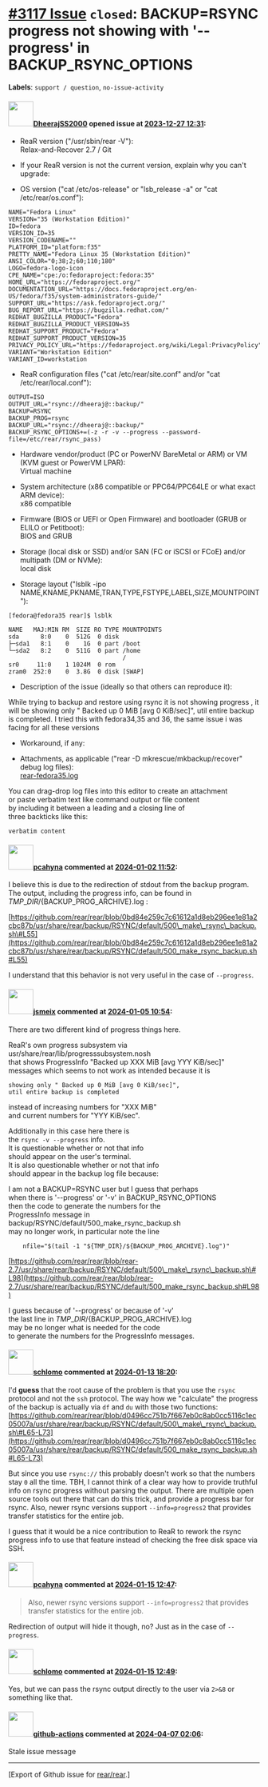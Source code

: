 [\#3117 Issue](https://github.com/rear/rear/issues/3117) `closed`: BACKUP=RSYNC progress not showing with '--progress' in BACKUP\_RSYNC\_OPTIONS
================================================================================================================================================

**Labels**: `support / question`, `no-issue-activity`

#### <img src="https://avatars.githubusercontent.com/u/85546235?v=4" width="50">[DheerajSS2000](https://github.com/DheerajSS2000) opened issue at [2023-12-27 12:31](https://github.com/rear/rear/issues/3117):

<!-- Relax-and-Recover (ReaR) Issue Template
Fill in the following items when submitting a new issue.
Use GitHub Markdown, see "Basic writing and formatting syntax" on
https://docs.github.com/en/get-started/writing-on-github
Support is voluntary without guarantee/warranty/liability -->

-   ReaR version ("/usr/sbin/rear -V"):  
    Relax-and-Recover 2.7 / Git

-   If your ReaR version is not the current version, explain why you
    can't upgrade:

-   OS version ("cat /etc/os-release" or "lsb\_release -a" or "cat
    /etc/rear/os.conf"):

<!-- -->

    NAME="Fedora Linux"
    VERSION="35 (Workstation Edition)"
    ID=fedora
    VERSION_ID=35
    VERSION_CODENAME=""
    PLATFORM_ID="platform:f35"
    PRETTY_NAME="Fedora Linux 35 (Workstation Edition)"
    ANSI_COLOR="0;38;2;60;110;180"
    LOGO=fedora-logo-icon
    CPE_NAME="cpe:/o:fedoraproject:fedora:35"
    HOME_URL="https://fedoraproject.org/"
    DOCUMENTATION_URL="https://docs.fedoraproject.org/en-US/fedora/f35/system-administrators-guide/"
    SUPPORT_URL="https://ask.fedoraproject.org/"
    BUG_REPORT_URL="https://bugzilla.redhat.com/"
    REDHAT_BUGZILLA_PRODUCT="Fedora"
    REDHAT_BUGZILLA_PRODUCT_VERSION=35
    REDHAT_SUPPORT_PRODUCT="Fedora"
    REDHAT_SUPPORT_PRODUCT_VERSION=35
    PRIVACY_POLICY_URL="https://fedoraproject.org/wiki/Legal:PrivacyPolicy"
    VARIANT="Workstation Edition"
    VARIANT_ID=workstation

-   ReaR configuration files ("cat /etc/rear/site.conf" and/or "cat
    /etc/rear/local.conf"):

<!-- -->

    OUTPUT=ISO
    OUTPUT_URL="rsync://dheeraj@::backup/"
    BACKUP=RSYNC
    BACKUP_PROG=rsync
    BACKUP_URL="rsync://dheeraj@::backup/"
    BACKUP_RSYNC_OPTIONS+=(-z -r -v --progress --password-file=/etc/rear/rsync_pass)

-   Hardware vendor/product (PC or PowerNV BareMetal or ARM) or VM (KVM
    guest or PowerVM LPAR):  
    Virtual machine

-   System architecture (x86 compatible or PPC64/PPC64LE or what exact
    ARM device):  
    x86 compatible

-   Firmware (BIOS or UEFI or Open Firmware) and bootloader (GRUB or
    ELILO or Petitboot):  
    BIOS and GRUB

-   Storage (local disk or SSD) and/or SAN (FC or iSCSI or FCoE) and/or
    multipath (DM or NVMe):  
    local disk

-   Storage layout ("lsblk -ipo
    NAME,KNAME,PKNAME,TRAN,TYPE,FSTYPE,LABEL,SIZE,MOUNTPOINT"):

<!-- -->

    [fedora@fedora35 rear]$ lsblk

    NAME   MAJ:MIN RM  SIZE RO TYPE MOUNTPOINTS
    sda      8:0    0  512G  0 disk 
    ├─sda1   8:1    0    1G  0 part /boot
    └─sda2   8:2    0  511G  0 part /home
                                    /
    sr0     11:0    1 1024M  0 rom  
    zram0  252:0    0  3.8G  0 disk [SWAP]

-   Description of the issue (ideally so that others can reproduce it):

While trying to backup and restore using rsync it is not showing
progress , it will be showing only " Backed up 0 MiB \[avg 0 KiB/sec\]",
util entire backup is completed. I tried this with fedora34,35 and 36,
the same issue i was facing for all these versions

-   Workaround, if any:

-   Attachments, as applicable ("rear -D mkrescue/mkbackup/recover"
    debug log files):  
    [rear-fedora35.log](https://github.com/rear/rear/files/13778558/rear-fedora35.log)

You can drag-drop log files into this editor to create an attachment  
or paste verbatim text like command output or file content  
by including it between a leading and a closing line of  
three backticks like this:

    verbatim content

#### <img src="https://avatars.githubusercontent.com/u/26300485?u=9105d243bc9f7ade463a3e52e8dd13fa67837158&v=4" width="50">[pcahyna](https://github.com/pcahyna) commented at [2024-01-02 11:52](https://github.com/rear/rear/issues/3117#issuecomment-1873932303):

I believe this is due to the redirection of stdout from the backup
program. The output, including the progress info, can be found in
${TMP\_DIR}/${BACKUP\_PROG\_ARCHIVE}.log :

[https://github.com/rear/rear/blob/0bd84e259c7c61612a1d8eb296ee1e81a2cbc87b/usr/share/rear/backup/RSYNC/default/500\_make\_rsync\_backup.sh\#L55](https://github.com/rear/rear/blob/0bd84e259c7c61612a1d8eb296ee1e81a2cbc87b/usr/share/rear/backup/RSYNC/default/500_make_rsync_backup.sh#L55)

I understand that this behavior is not very useful in the case of
`--progress`.

#### <img src="https://avatars.githubusercontent.com/u/1788608?u=925fc54e2ce01551392622446ece427f51e2f0ce&v=4" width="50">[jsmeix](https://github.com/jsmeix) commented at [2024-01-05 10:54](https://github.com/rear/rear/issues/3117#issuecomment-1878479578):

There are two different kind of progress things here.

ReaR's own progress subsystem via  
usr/share/rear/lib/progresssubsystem.nosh  
that shows ProgressInfo "Backed up XXX MiB \[avg YYY KiB/sec\]"  
messages which seems to not work as intended because it is

    showing only " Backed up 0 MiB [avg 0 KiB/sec]",
    util entire backup is completed

instead of increasing numbers for "XXX MiB"  
and current numbers for "YYY KiB/sec".

Additionally in this case here there is  
the `rsync -v --progress` info.  
It is questionable whether or not that info  
should appear on the user's terminal.  
It is also questionable whether or not that info  
should appear in the backup log file because:

I am not a BACKUP=RSYNC user but I guess that perhaps  
when there is '--progress' or '-v' in BACKUP\_RSYNC\_OPTIONS  
then the code to generate the numbers for the  
ProgressInfo message in  
backup/RSYNC/default/500\_make\_rsync\_backup.sh  
may no longer work, in particular note the line

        nfile="$(tail -1 "${TMP_DIR}/${BACKUP_PROG_ARCHIVE}.log")"

[https://github.com/rear/rear/blob/rear-2.7/usr/share/rear/backup/RSYNC/default/500\_make\_rsync\_backup.sh\#L98](https://github.com/rear/rear/blob/rear-2.7/usr/share/rear/backup/RSYNC/default/500_make_rsync_backup.sh#L98)

I guess because of '--progress' or because of '-v'  
the last line in ${TMP\_DIR}/${BACKUP\_PROG\_ARCHIVE}.log  
may be no longer what is needed for the code  
to generate the numbers for the ProgressInfo messages.

#### <img src="https://avatars.githubusercontent.com/u/101384?v=4" width="50">[schlomo](https://github.com/schlomo) commented at [2024-01-13 18:20](https://github.com/rear/rear/issues/3117#issuecomment-1890660220):

I'd **guess** that the root cause of the problem is that you use the
`rsync` protocol and not the `ssh` protocol. The way how we "calculate"
the progress of the backup is actually via `df` and `du` with those two
functions:  
[https://github.com/rear/rear/blob/d0496cc751b7f667eb0c8ab0cc5116c1ec05007a/usr/share/rear/backup/RSYNC/default/500\_make\_rsync\_backup.sh\#L65-L73](https://github.com/rear/rear/blob/d0496cc751b7f667eb0c8ab0cc5116c1ec05007a/usr/share/rear/backup/RSYNC/default/500_make_rsync_backup.sh#L65-L73)

But since you use `rsync://` this probably doesn't work so that the
numbers stay `0` all the time. TBH, I cannot think of a clear way how to
provide truthful info on rsync progress without parsing the output.
There are multiple open source tools out there that can do this trick,
and provide a progress bar for rsync. Also, newer rsync versions support
`--info=progress2` that provides transfer statistics for the entire job.

I guess that it would be a nice contribution to ReaR to rework the rsync
progress info to use that feature instead of checking the free disk
space via SSH.

#### <img src="https://avatars.githubusercontent.com/u/26300485?u=9105d243bc9f7ade463a3e52e8dd13fa67837158&v=4" width="50">[pcahyna](https://github.com/pcahyna) commented at [2024-01-15 12:47](https://github.com/rear/rear/issues/3117#issuecomment-1892113801):

> Also, newer rsync versions support `--info=progress2` that provides
> transfer statistics for the entire job.

Redirection of output will hide it though, no? Just as in the case of
`--progress`.

#### <img src="https://avatars.githubusercontent.com/u/101384?v=4" width="50">[schlomo](https://github.com/schlomo) commented at [2024-01-15 12:49](https://github.com/rear/rear/issues/3117#issuecomment-1892118263):

Yes, but we can pass the rsync output directly to the user via `2>&8` or
something like that.

#### <img src="https://avatars.githubusercontent.com/in/15368?v=4" width="50">[github-actions](https://github.com/apps/github-actions) commented at [2024-04-07 02:06](https://github.com/rear/rear/issues/3117#issuecomment-2041276243):

Stale issue message

------------------------------------------------------------------------

\[Export of Github issue for
[rear/rear](https://github.com/rear/rear).\]

